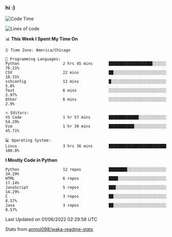 ### hi :)

<!--START_SECTION:waka-->
![Code Time](http://img.shields.io/badge/Code%20Time-0%20secs-blue)

![Lines of code](https://img.shields.io/badge/From%20Hello%20World%20I%27ve%20Written-599%20Thousand%20lines%20of%20code-blue)

📊 **This Week I Spent My Time On** 

```text
⌚︎ Time Zone: America/Chicago

💬 Programming Languages: 
Python                   2 hrs 45 mins       ███████████████████░░░░░░   76.21% 
CSV                      22 mins             ██░░░░░░░░░░░░░░░░░░░░░░░   10.31% 
sshconfig                12 mins             █░░░░░░░░░░░░░░░░░░░░░░░░   5.8% 
Text                     6 mins              ░░░░░░░░░░░░░░░░░░░░░░░░░   2.97% 
Other                    6 mins              ░░░░░░░░░░░░░░░░░░░░░░░░░   2.9%

🔥 Editors: 
VS Code                  1 hr 57 mins        █████████████░░░░░░░░░░░░   54.29% 
Vim                      1 hr 39 mins        ███████████░░░░░░░░░░░░░░   45.71%

💻 Operating System: 
Linux                    3 hrs 36 mins       █████████████████████████   100.0%

```

**I Mostly Code in Python** 

```text
Python                   12 repos            ████████░░░░░░░░░░░░░░░░░   34.29% 
HTML                     6 repos             ████░░░░░░░░░░░░░░░░░░░░░   17.14% 
JavaScript               5 repos             ███░░░░░░░░░░░░░░░░░░░░░░   14.29% 
C                        3 repos             ██░░░░░░░░░░░░░░░░░░░░░░░   8.57% 
Java                     3 repos             ██░░░░░░░░░░░░░░░░░░░░░░░   8.57%

```



 Last Updated on 01/06/2022 02:29:58 UTC
<!--END_SECTION:waka-->

Stats from [anmol098/waka-readme-stats](https://github.com/anmol098/waka-readme-stats)